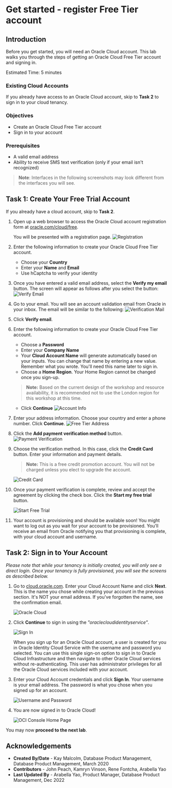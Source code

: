 # Get started - register Free Tier account

## Introduction

Before you get started, you will need an Oracle Cloud account. This lab walks you through the steps of getting an Oracle Cloud Free Tier account and signing in.

Estimated Time: 5 minutes

### Existing Cloud Accounts

If you already have access to an Oracle Cloud account, skip to **Task 2** to sign in to your cloud tenancy.

### Objectives

- Create an Oracle Cloud Free Tier account
- Sign in to your account

### Prerequisites

* A valid email address
* Ability to receive SMS text verification (only if your email isn't recognized)

> **Note**: Interfaces in the following screenshots may look different from the interfaces you will see.

## Task 1: Create Your Free Trial Account

If you already have a cloud account, skip to **Task 2**.

1. Open up a web browser to access the Oracle Cloud account registration form at [oracle.com/cloud/free](https://signup.cloud.oracle.com).

   You will be presented with a registration page.
   ![Registration](https://oracle-livelabs.github.io/common/labs/cloud-login/images/cloud-infrastructure.png " ")
2.  Enter the following information to create your Oracle Cloud Free Tier account.
    * Choose your **Country**
    * Enter your **Name** and **Email**
    * Use hCaptcha to verify your identity

3. Once you have entered a valid email address, select the **Verify my email** button.
   The screen will appear as follows after you select the button:
   ![Verify Email](https://oracle-livelabs.github.io/common/labs/cloud-login/images/verify-email.png " ")

4. Go to your email. You will see an account validation email from Oracle in your inbox. The email will be similar to the following:
   ![Verification Mail](https://oracle-livelabs.github.io/common/labs/cloud-login/images/verification-mail.png " ")

5. Click **Verify email**.

6. Enter the following information to create your Oracle Cloud Free Tier account.
    - Choose a **Password**
    - Enter your **Company Name**
    - Your **Cloud Account Name** will generate automatically based on your inputs. You can change that name by entering a new value. Remember what you wrote. You'll need this name later to sign in.
    - Choose a **Home Region**.  Your Home Region cannot be changed once you sign-up.
    >**Note:** Based on the current design of the workshop and resource availability, it is recommended not to use the London region for this workshop at this time.

    - Click **Continue**
    ![Account Info](https://oracle-livelabs.github.io/common/labs/cloud-login/images/account-info.png " ")

7.  Enter your address information. Choose your country and enter a phone number. Click **Continue**.
    ![Free Tier Address](https://oracle-livelabs.github.io/common/labs/cloud-login/images/free-tier-address.png " ")

8. Click the **Add payment verification method** button.
   ![Payment Verification](https://oracle-livelabs.github.io/common/labs/cloud-login/images/free-tier-payment-1.png " ")

9. Choose the verification method. In this case, click the **Credit Card** button. Enter your information and payment details.

   >**Note:** This is a free credit promotion account. You will not be charged unless you elect to upgrade the account.

   ![Credit Card](https://oracle-livelabs.github.io/common/labs/cloud-login/images/free-tier-payment-2.png " ")

10. Once your payment verification is complete, review and accept the agreement by clicking the check box.  Click the **Start my free trial** button.

    ![Start Free Trial](https://oracle-livelabs.github.io/common/labs/cloud-login/images/free-tier-agreement.png " ")

11. Your account is provisioning and should be available soon! You might want to log out as you wait for your account to be provisioned. You'll receive an email from Oracle notifying you that provisioning is complete, with your cloud account and username.

## Task 2: Sign in to Your Account

*Please note that while your tenancy is initially created, you will only see a direct login. Once your tenancy is fully provisioned, you will see the screens as described below.*

1. Go to [cloud.oracle.com](https://cloud.oracle.com). Enter your Cloud Account Name and click **Next**. This is the name you chose while creating your account in the previous section. It's NOT your email address. If you've forgotten the name, see the confirmation email.

   ![Oracle Cloud](https://oracle-livelabs.github.io/common/labs/cloud-login/images/cloud-oracle.png " ")

2. Click **Continue** to sign in using the *"oraclecloudidentityservice"*.

   ![Sign In](https://oracle-livelabs.github.io/common/labs/cloud-login/images/cloud-login-tenant-single-sigon.png " ")

   When you sign up for an Oracle Cloud account, a user is created for you in Oracle Identity Cloud Service with the username and password you selected. You can use this single sign-on option to sign in to Oracle Cloud Infrastructure and then navigate to other Oracle Cloud services without re-authenticating. This user has administrator privileges for all the Oracle Cloud services included with your account.

3. Enter your Cloud Account credentials and click **Sign In**. Your username is your email address. The password is what you chose when you signed up for an account.

   ![Username and Password](https://oracle-livelabs.github.io/common/labs/cloud-login/images/oci-signin-single-signon.png " ")

4. You are now signed in to Oracle Cloud!

   ![OCI Console Home Page](https://oracle-livelabs.github.io/common/images/console/home-page.png " ")

You may now **proceed to the next lab**.

## **Acknowledgements**

- **Created By/Date** - Kay Malcolm, Database Product Management, Database Product Management, March 2020
- **Contributors** - John Peach, Kamryn Vinson, Rene Fontcha, Arabella Yao
- **Last Updated By** - Arabella Yao, Product Manager, Database Product Management, Dec 2022

